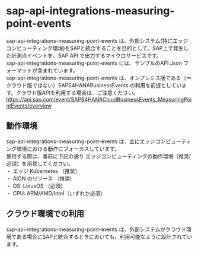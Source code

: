 # sap-api-integrations-measuring-point-events      
sap-api-integrations-measuring-point-events は、外部システム(特にエッジコンピューティング環境)をSAPと統合することを目的として、SAP上で発生した計測点イベントを、SAP API で出力するマイクロサービスです。    
sap-api-integrations-measuring-point-events には、サンプルのAPI Json フォーマットが含まれています。  
sap-api-integrations-measuring-point-events は、オンプレミス版である（＝クラウド版ではない）SAPS4HANABusinessEvents の利用を前提としています。クラウド版APIを利用する場合は、ご注意ください。      
https://api.sap.com/event/SAPS4HANACloudBusinessEvents_MeasuringPointEvents/overview  

## 動作環境  
sap-api-integrations-measuring-point-events は、主にエッジコンピューティング環境における動作にフォーカスしています。  
使用する際は、事前に下記の通り エッジコンピューティングの動作環境（推奨/必須）を用意してください。  
・ エッジ Kubernetes （推奨）  
・ AION のリソース （推奨)  
・ OS: LinuxOS （必須）  
・ CPU: ARM/AMD/Intel（いずれか必須）  

## クラウド環境での利用  
sap-api-integrations-measuring-point-events は、外部システムがクラウド環境である場合にSAPと統合するときにおいても、利用可能なように設計されています。  